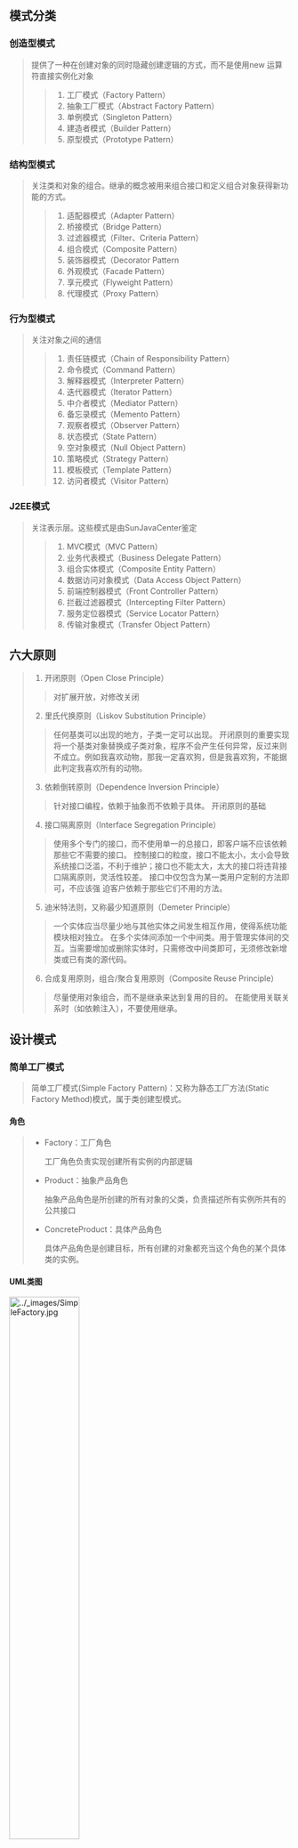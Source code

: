 ## 模式分类

### 创造型模式

> 提供了一种在创建对象的同时隐藏创建逻辑的方式，而不是使用new 运算符直接实例化对象
>
> > 1. 工厂模式（Factory Pattern）
> > 2. 抽象工厂模式（Abstract Factory Pattern）
> > 3. 单例模式（Singleton Pattern）
> > 4. 建造者模式（Builder Pattern）
> > 5. 原型模式（Prototype Pattern）

### 结构型模式

>关注类和对象的组合。继承的概念被用来组合接口和定义组合对象获得新功能的方式。
>
>> 1. 适配器模式（Adapter Pattern）
>> 2. 桥接模式（Bridge Pattern）
>> 3. 过滤器模式（Filter、Criteria Pattern）
>> 4. 组合模式（Composite Pattern）
>> 5. 装饰器模式（Decorator Pattern
>> 6. 外观模式（Facade Pattern）
>> 7. 享元模式（Flyweight Pattern）
>> 8. 代理模式（Proxy Pattern）

### 行为型模式

>关注对象之间的通信
>
>> 1. 责任链模式（Chain of Responsibility Pattern）
>> 2. 命令模式（Command Pattern）
>> 3. 解释器模式（Interpreter Pattern）
>> 4. 迭代器模式（Iterator Pattern）
>> 5. 中介者模式（Mediator Pattern）
>> 6. 备忘录模式（Memento Pattern）
>> 7. 观察者模式（Observer Pattern）
>> 8. 状态模式（State Pattern）
>> 9. 空对象模式（Null Object Pattern）
>> 10. 策略模式（Strategy Pattern）
>> 11. 模板模式（Template Pattern）
>> 12. 访问者模式（Visitor Pattern）

### J2EE模式

>关注表示层。这些模式是由SunJavaCenter鉴定
>
>> 1. MVC模式（MVC Pattern）
>> 2. 业务代表模式（Business Delegate Pattern）
>> 3. 组合实体模式（Composite Entity Pattern）
>> 4. 数据访问对象模式（Data Access Object Pattern）
>> 5. 前端控制器模式（Front Controller Pattern）
>> 6. 拦截过滤器模式（Intercepting Filter Pattern）
>> 7. 服务定位器模式（Service Locator Pattern）
>> 8. 传输对象模式（Transfer Object Pattern）

## 六大原则

>1. 开闭原则（Open Close Principle）
>
>   > 对扩展开放，对修改关闭
>
>2. 里氏代换原则（Liskov Substitution Principle）
>
>   > 任何基类可以出现的地方，子类一定可以出现。
>   > 开闭原则的重要实现
>   > 将一个基类对象替换成子类对象，程序不会产生任何异常，反过来则不成立。例如我喜欢动物，那我一定喜欢狗，但是我喜欢狗，不能据此判定我喜欢所有的动物。
>
>3. 依赖倒转原则（Dependence Inversion Principle）
>
>   > 针对接口编程，依赖于抽象而不依赖于具体。
>   > 开闭原则的基础
>
>4. 接口隔离原则（Interface Segregation Principle）
>
>   > 使用多个专门的接口，而不使用单一的总接口，即客户端不应该依赖那些它不需要的接口。
>   > 控制接口的粒度，接口不能太小，太小会导致系统接口泛滥，不利于维护；接口也不能太大，太大的接口将违背接口隔离原则，灵活性较差。
>   > 接口中仅包含为某一类用户定制的方法即可，不应该强 迫客户依赖于那些它们不用的方法。
>
>5. 迪米特法则，又称最少知道原则（Demeter Principle）
>
>   > 一个实体应当尽量少地与其他实体之间发生相互作用，使得系统功能模块相对独立。
>   > 在多个实体间添加一个中间类。用于管理实体间的交互。当需要增加或删除实体时，只需修改中间类即可，无须修改新增类或已有类的源代码。
>
>6. 合成复用原则，组合/聚合复用原则（Composite Reuse Principle）
>
>   > 尽量使用对象组合，而不是继承来达到复用的目的。
>   > 在能使用关联关系时（如依赖注入），不要使用继承。

## 设计模式

### 简单工厂模式

> 简单工厂模式(Simple Factory Pattern)：又称为静态工厂方法(Static Factory Method)模式，属于类创建型模式。

#### 角色

> - Factory：工厂角色
>
>   工厂角色负责实现创建所有实例的内部逻辑
>
> - Product：抽象产品角色
>
>   抽象产品角色是所创建的所有对象的父类，负责描述所有实例所共有的公共接口
>
> - ConcreteProduct：具体产品角色
>
>   具体产品角色是创建目标，所有创建的对象都充当这个角色的某个具体类的实例。

#### UML类图

<img src="https://hayes-typora.oss-cn-shenzhen.aliyuncs.com/SimpleFactory.jpg" alt="../_images/SimpleFactory.jpg" width="50%" />

#### 时序图

<img src="https://hayes-typora.oss-cn-shenzhen.aliyuncs.com/seq_SimpleFactory.jpg" alt="../_images/seq_SimpleFactory.jpg" width="50%" />

#### 示例

> - [java.util.Calendar#getInstance()](https://docs.oracle.com/javase/8/docs/api/java/util/Calendar.html#getInstance--)
> - [java.util.ResourceBundle#获取Bundle()](https://docs.oracle.com/javase/8/docs/api/java/util/ResourceBundle.html#getBundle-java.lang.String-)
> - [java.text.NumberFormat#getInstance()](https://docs.oracle.com/javase/8/docs/api/java/text/NumberFormat.html#getInstance--)
> - [java.nio.charset.Charset#forName()](https://docs.oracle.com/javase/8/docs/api/java/nio/charset/Charset.html#forName-java.lang.String-)
> - [java.net.URLStreamHandlerFactory#createURLStreamHandler(String)](https://docs.oracle.com/javase/8/docs/api/java/net/URLStreamHandlerFactory.html)（根据协议返回不同的单例对象）
> - [java.util.EnumSet#of()](https://docs.oracle.com/javase/8/docs/api/java/util/EnumSet.html#of(E))
> - [javax.xml.bind.JAXBContext#createMarshaller()](https://docs.oracle.com/javase/8/docs/api/javax/xml/bind/JAXBContext.html#createMarshaller--)和其他类似方法。
> - JavaFX 使用工厂模式来创建适合用户环境具体情况的各种 UI 控件。

```java
//JDK类库中广泛使用了简单工厂模式，如工具类java.text.DateFormat
public final static DateFormat getDateInstance();
public final static DateFormat getDateInstance(int style);
public final static DateFormat getDateInstance(int style,Locale locale);

//Java加密技术：获取不同加密算法的密钥生成器
KeyGenerator keyGen = KeyGenerator.getInstance("DESede");
//创建密码器
Cipher cp=Cipher.getInstance("DESede");
```

#### 优点

> - 实现对象的创建和对象的使用分离，将对象的创建交给专门的工厂类负责。
> - 客户端无须知道所创建的具体产品类的类名，只需要知道具体产品类所对应的参数即可，对于一些复杂的类名，通过简单工厂模式可以减少使用者的记忆量。
> - 通过引入配置文件，可以在不修改任何客户端代码的情况下更换和增加新的具体产品类，在一定程度上提高了系统的灵活性。

#### 缺点

> - 由于工厂类集中了所有产品创建逻辑，一旦不能正常工作，整个系统都要受到影响。
> - 使用简单工厂模式将会增加系统中类的个数，在一定程序上增加了系统的复杂度和理解难度。
> - 系统扩展困难，一旦添加新产品就不得不修改工厂逻辑，在产品类型较多时，有可能造成工厂逻辑过于复杂，不利于系统的扩展和维护。
> - 简单工厂模式由于使用了静态工厂方法，造成工厂角色无法形成基于继承的等级结构。

### 工厂方法模式

> 工厂方法模式(Factory Method Pattern)又称为工厂模式，也叫虚拟构造器(Virtual Constructor)模式或者多态工厂(Polymorphic Factory)模式。

#### 角色

> - Product：抽象产品
> - ConcreteProduct：具体产品
> - Factory：抽象工厂
> - ConcreteFactory：具体工厂

#### UML类图

<img src="https://hayes-typora.oss-cn-shenzhen.aliyuncs.com/FactoryMethod.jpg" alt="../_images/FactoryMethod.jpg" width="50%" />

#### 时序图

<img src="https://hayes-typora.oss-cn-shenzhen.aliyuncs.com/seq_FactoryMethod.jpg" alt="../_images/seq_FactoryMethod.jpg" width="50%" />

#### 示例

> - [日历](http://docs.oracle.com/javase/8/docs/api/java/util/Calendar.html#getInstance--)
> - [资源包](http://docs.oracle.com/javase/8/docs/api/java/util/ResourceBundle.html#getBundle-java.lang.String-)
> - [java.text.NumberFormat](http://docs.oracle.com/javase/8/docs/api/java/text/NumberFormat.html#getInstance--)
> - [java.nio.charset.字符集](http://docs.oracle.com/javase/8/docs/api/java/nio/charset/Charset.html#forName-java.lang.String-)
> - [java.net.URLStreamHandlerFactory](http://docs.oracle.com/javase/8/docs/api/java/net/URLStreamHandlerFactory.html#createURLStreamHandler-java.lang.String-)
> - [枚举集合](https://docs.oracle.com/javase/8/docs/api/java/util/EnumSet.html#of-E-)
> - [javax.xml.bind.JAXBContext](https://docs.oracle.com/javase/8/docs/api/javax/xml/bind/JAXBContext.html#createMarshaller--)
> - 运行应用程序组件的框架，在运行时动态配置。

```java
//JDBC
Connection conn = DriverManager.getConnection("jdbc:microsoft:sqlserver://localhost:1433; DatabaseName=DB; user=sa; password=");
Statement statement = conn.createStatement();
ResultSet rs = statement.executeQuery("select * from UserInfo");
```

#### 优点

> - 在工厂方法模式中，工厂方法用来创建客户所需要的产品，同时还向客户隐藏了哪种具体产品类将被实例化这一细节，用户只需要关心所需产品对应的工厂，无须关心创建细节，甚至无须知道具体产品类的类名。
> - 基于工厂角色和产品角色的多态性设计是工厂方法模式的关键。它能够使工厂可以自主确定创建何种产品对象，而如何创建这个对象的细节则完全封装在具体工厂内部。工厂方法模式之所以又被称为多态工厂模式，是因为所有的具体工厂类都具有同一抽象父类。
> - 使用工厂方法模式的另一个优点是在系统中加入新产品时，无须修改抽象工厂和抽象产品提供的接口，无须修改客户端，也无须修改其他的具体工厂和具体产品，而只要添加一个具体工厂和具体产品就可以了。这样，系统的可扩展性也就变得非常好，完全符合“开闭原则”。

#### 缺点

> - 在添加新产品时，需要编写新的具体产品类，而且还要提供与之对应的具体工厂类，系统中类的个数将成对增加，在一定程度上增加了系统的复杂度，有更多的类需要编译和运行，会给系统带来一些额外的开销。
> - 由于考虑到系统的可扩展性，需要引入抽象层，在客户端代码中均使用抽象层进行定义，增加了系统的抽象性和理解难度。

### 抽象工厂模式

> 抽象工厂模式(Abstract Factory Pattern)：提供一个创建一系列相关或相互依赖对象的接口，而无须指定它们具体的类。抽象工厂模式又称为Kit模式。

> 当系统所提供的工厂所需生产的具体产品并不是一个简单的对象，而是多个位于不同产品等级结构中属于不同类型的具体产品时需要使用抽象工厂模式。
> 
>- **产品等级结构** ：产品等级结构即产品的继承结构，如一个抽象类是电视机，其子类有海尔电视机、海信电视机、TCL电视机，则抽象电视机与具体品牌的电视机之间构成了一个产品等级结构，抽象电视机是父类，而具体品牌的电视机是其子类。
> - **产品族** ：在抽象工厂模式中，产品族是指由同一个工厂生产的，位于不同产品等级结构中的一组产品，如海尔电器工厂生产的海尔电视机、海尔电冰箱，海尔电视机位于电视机产品等级结构中，海尔电冰箱位于电冰箱产品等级结构中。
>
> > 工厂方法模式针对的是一个产品等级结构，而抽象工厂模式则需要面对多个产品等级结构，一个工厂等级结构可以负责多个不同产品等级结构中的产品对象的创建 。当一个工厂等级结构可以创建出分属于不同产品等级结构的一个产品族中的所有对象时，抽象工厂模式比工厂方法模式更为简单、有效率。

#### 角色

> - AbstractFactory：抽象工厂
> - ConcreteFactory：具体工厂
> - AbstractProduct：抽象产品
> - Product：具体产品

#### UML类图

<img src="https://hayes-typora.oss-cn-shenzhen.aliyuncs.com/AbatractFactory.jpg" alt="../_images/AbatractFactory.jpg" width="50%" />

#### 时序图

<img src="https://hayes-typora.oss-cn-shenzhen.aliyuncs.com/seq_AbatractFactory.jpg" alt="../_images/seq_AbatractFactory.jpg" width="50%" />



### 状态模式

> 状态模式(State Pattern) ：允许一个对象在其内部状态改变时改变它的行为，对象看起来似乎修改了它的类。其别名为状态对象(Objects for States)，状态模式是一种对象行为型模式。

#### 角色

> - Context: 环境类
> - State: 抽象状态类
> - ConcreteState: 具体状态类

#### UML类图

<img src="https://hayes-typora.oss-cn-shenzhen.aliyuncs.com/State.jpg" alt="../_images/State.jpg" width="50%" />

#### 时序图

<img src="https://hayes-typora.oss-cn-shenzhen.aliyuncs.com/seq_State.jpg" alt="../_images/seq_State.jpg" width="50%" />

#### 示例

> - `java.util.Iterator` Java 的集合框架中使用不同的状态进行迭代。

#### 优点

> - 本地化特定于状态的行为并为不同状态划分行为。
> - 使状态转换变得明确。
> - 可重用的状态对象可以在 Java 中的各种上下文之间有效共享，从而增强内存管理和性能。

#### 缺点

> - 可能导致出现大量的状态类。
> - 上下文类可能会因状态转换逻辑而变得复杂。

### 策略模式

> 策略模式(Strategy Pattern)：定义一系列算法，将每一个算法封装起来，并让它们可以相互替换。策略模式让算法独立于使用它的客户而变化，也称为政策模式(Policy)。策略模式是一种对象行为型模式。

#### 角色

> - Context: 环境类
> - Strategy: 抽象策略类
> - ConcreteStrategy: 具体策略类

#### UML类图

<img src="https://hayes-typora.oss-cn-shenzhen.aliyuncs.com/Strategy.jpg" alt="../_images/Strategy.jpg" width="50%" />

#### 时序图

<img src="https://hayes-typora.oss-cn-shenzhen.aliyuncs.com/seq_Strategy.jpg" alt="../_images/seq_Strategy.jpg" width="50%" />

#### 示例

> Java 的`java.util.Comparator`接口

#### 优点

> - 相关算法系列被重复使用。
> - 用于扩展行为的子类化的替代方法。
> - 避免使用条件语句来选择所需的行为。
> - 允许客户选择算法实现。

#### 缺点

> - 客户必须了解不同的策略。
> - 物体的数量增加。
